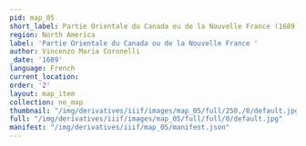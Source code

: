```yaml
---
pid: map_05
short_label: Partie Orientale du Canada ou de la Nouvelle France (1689)
region: North America
label: 'Partie Orientale du Canada ou de la Nouvelle France '
author: Vincenzo Maria Coronelli
_date: '1689'
language: French
current_location: 
order: '2'
layout: map_item
collection: ne_map
thumbnail: "/img/derivatives/iiif/images/map_05/full/250,/0/default.jpg"
full: "/img/derivatives/iiif/images/map_05/full/full/0/default.jpg"
manifest: "/img/derivatives/iiif/map_05/manifest.json"
---
```

